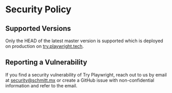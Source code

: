 # Security Policy

## Supported Versions

Only the HEAD of the latest master version is supported which is deployed on production on [try.playwright.tech](https://try.playwright.tech).

## Reporting a Vulnerability

If you find a security vulnerability of Try Playwright, reach out to us by email at security@schmitt.mx or create a GitHub issue with non-confidential information and refer to the email.
